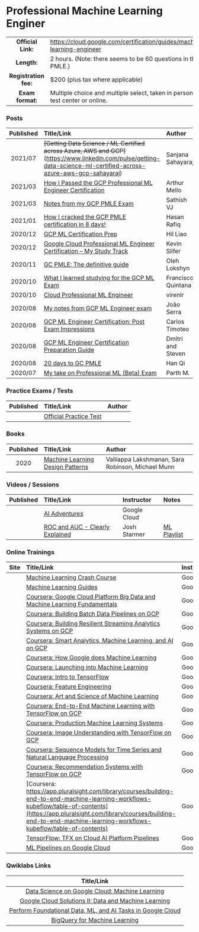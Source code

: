 # Professional Machine Learning Enginer

| | | |
| :---:         |     :---      |          :--- |
| **Official Link:** | https://cloud.google.com/certification/guides/machine-learning-engineer | 
| **Length:** | 2 hours. (Note: there seems to be 60 questions in the PMLE.) | 
| **Registration fee:** | $200 (plus tax where applicable) | 
| **Exam format:** | Multiple choice and multiple select, taken in person at a test center or online. | 

### Posts
| Published | Title/Link | Author |
| :---:         |     :---      |          :--- |
|  2021/07 | ~~[Getting Data Science / ML Certified across Azure, AWS and GCP]~~(https://www.linkedin.com/pulse/getting-data-science-ml-certified-across-azure-aws-gcp-sahayaraj) | Sanjana Sahayaraj |
|  2021/03 | [How I Passed the GCP Professional ML Engineer Certification](https://towardsdatascience.com/how-i-passed-the-gcp-professional-ml-engineer-certification-47104f40bec5) | Arthur Mello |
|  2021/03 | [Notes from my GCP PMLE Exam](https://sathishvj.medium.com/notes-from-my-google-cloud-professional-machine-learning-engineer-certification-exam-2110998db0f5) | Sathish VJ |
|  2021/01 | [How I cracked the GCP PMLE certification in 8 days!](https://ml-rafiqhasan.medium.com/how-i-cracked-the-gcp-professional-ml-engineer-certification-in-8-days-f341cf0bc5a0) | Hasan Rafiq |
|  2020/12 | [GCP ML Certification Prep](https://hilliao.medium.com/google-cloud-professional-machine-learning-engineer-certification-preparation-guide-22a58a6610c9) | Hil Liao|
|  2020/12 | [Google Cloud Professional ML Engineer Certification – My Study Track](https://kevinslifer.com/2020/12/02/google-cloud-professional-ml-engineer-certification-my-study-track/) | Kevin Slifer |
|  2020/11 | [GC PMLE: The definitive guide](https://towardsdatascience.com/google-professional-machine-learning-engineer-exam-what-to-expect-f1188e356046) | Oleh Lokshyn |
|  2020/10 | [What I learned studying for the GCP ML Exam](https://www.jellyfish.com/en-us/training/blog/studying-for-the-gcp-machine-learning-exam) | Francisco Quintana |
|  2020/10 | [Cloud Professional ML Engineer](https://virenlr.com/2020/10/my-journey-with-ml-part-3-cloud-professional-ml-engineer/) | virenlr |
|  2020/08 | [My notes from GCP ML Engineer exam](https://medium.com/@jmoniz0/my-notes-on-google-cloud-machine-learning-engineer-exam-280eab80f8ab) | João Serra |
|  2020/08 | [GCP ML Engineer Certification: Post Exam Impressions](https://www.linkedin.com/pulse/google-cloud-professional-machine-learning-engineer-post-timoteo/) | Carlos Timoteo |
|  2020/08 | [GCP ML Engineer Certification Preparation Guide](https://deploy.live/blog/google-cloud-professional-machine-learning-engineer-certification-preparation-guide/) | Dmitri and Steven |
|  2020/08 | [20 days to GC PMLE](https://towardsdatascience.com/20-days-to-google-cloud-professional-machine-learning-engineer-exam-beta-b48909499942) | Han Qi |
|  2020/07 | [My take on Professional ML (Beta) Exam](https://www.linkedin.com/pulse/my-take-professional-machine-learning-engineerbeta-exam-parth-mehta/) | Parth M. |

### Practice Exams / Tests
| Published | Title/Link | Author |
| :---:         |     :---      |          :--- |
| | [Official Practice Test](https://cloud.google.com/certification/sample-questions/machine-learning-engineer) | |

### Books
| Published | Title/Link | Author |
| :---:         |     :---      |          :--- |
|  2020 | [Machine Learning Design Patterns](https://www.oreilly.com/library/view/machine-learning-design/9781098115777/) | Valliappa Lakshmanan, Sara Robinson, Michael Munn |

### Videos / Sessions
| Published | Title/Link | Instructor | Notes | 
| :---:         |     :---      |          :--- |          :--- | 
| | [AI Adventures](https://www.youtube.com/playlist?list=PLIivdWyY5sqJxnwJhe3etaK7utrBiPBQ2) | Google Cloud | |
| | [ROC and AUC - Clearly Explained](https://www.youtube.com/watch?v=4jRBRDbJemM) | Josh Starmer | [ML Playlist](https://www.youtube.com/playlist?list=PLblh5JKOoLUICTaGLRoHQDuF_7q2GfuJF) |

### Online Trainings
| Site | Title/Link | Instructor |
| :---:         |     :---      |          :--- |
| | [Machine Learning Crash Course](https://developers.google.com/machine-learning/crash-course) | Google |
| | [Machine Learning Guides](https://developers.google.com/machine-learning/guides) | Google |
| | [Coursera: Google Cloud Platform Big Data and Machine Learning Fundamentals](https://www.coursera.org/learn/gcp-big-data-ml-fundamentals/home/welcome) | Google |
| | [Coursera: Building Batch Data Pipelines on GCP](https://www.coursera.org/learn/batch-data-pipelines-gcp/home/welcome) | Google |
| | [Coursera: Building Resilient Streaming Analytics Systems on GCP](https://www.coursera.org/learn/streaming-analytics-systems-gcp/home/welcome) | Google |
| | [Coursera: Smart Analytics, Machine Learning, and AI on GCP](https://www.coursera.org/learn/smart-analytics-machine-learning-ai-gcp/home/welcome) | Google |
| | [Coursera: How Google does Machine Learning](https://www.coursera.org/learn/google-machine-learning?specialization=machine-learning-tensorflow-gcp) | Google |
| | [Coursera: Launching into Machine Learning](https://www.coursera.org/learn/launching-machine-learning?specialization=machine-learning-tensorflow-gcp) | Google |
| | [Coursera: Intro to TensorFlow](https://www.coursera.org/learn/intro-tensorflow?specialization=machine-learning-tensorflow-gcp) | Google |
| | [Coursera: Feature Engineering](https://www.coursera.org/learn/feature-engineering?specialization=machine-learning-tensorflow-gcp) | Google |
| | [Coursera: Art and Science of Machine Learning](https://www.coursera.org/learn/art-science-ml) | Google |
| | [Coursera: End-to-End Machine Learning with TensorFlow on GCP](https://www.coursera.org/learn/end-to-end-ml-tensorflow-gcp?specialization=advanced-machine-learning-tensorflow-gcp) | Google |
| | [Coursera: Production Machine Learning Systems](https://www.coursera.org/learn/gcp-production-ml-systems?specialization=advanced-machine-learning-tensorflow-gcp) | Google |
| | [Coursera: Image Understanding with TensorFlow on GCP](https://www.coursera.org/learn/image-understanding-tensorflow-gcp?specialization=advanced-machine-learning-tensorflow-gcp) | Google |
| | [Coursera: Sequence Models for Time Series and Natural Language Processing](https://www.coursera.org/learn/sequence-models-tensorflow-gcp?specialization=advanced-machine-learning-tensorflow-gcp) | Google |
| | [Coursera: Recommendation Systems with TensorFlow on GCP](https://www.coursera.org/learn/recommendation-models-gcp) | Google |
| | [Coursera: https://app.pluralsight.com/library/courses/building-end-to-end-machine-learning-workflows-kubeflow/table-of-contents](https://app.pluralsight.com/library/courses/building-end-to-end-machine-learning-workflows-kubeflow/table-of-contents) | Google |
| | [TensorFlow: TFX on Cloud AI Platform Pipelines](https://www.tensorflow.org/tfx/tutorials/tfx/cloud-ai-platform-pipelines) | Google |
| | [ML Pipelines on Google Cloud](https://www.coursera.org/learn/ml-pipelines-google-cloud) | Google |

### Qwiklabs Links
|  Title/Link  |
| :---:         |
| [Data Science on Google Cloud: Machine Learning](https://google.qwiklabs.com/quests/50) |
| [Google Cloud Solutions II: Data and Machine Learning](https://google.qwiklabs.com/quests/38) |
| [Perform Foundational Data, ML, and AI Tasks in Google Cloud](https://google.qwiklabs.com/quests/117) |
| [BigQuery for Machine Learning](https://google.qwiklabs.com/quests/71) |

